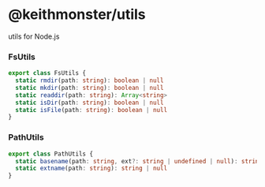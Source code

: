 # @keithmonster/utils

utils for Node.js


### FsUtils
```ts
export class FsUtils {
  static rmdir(path: string): boolean | null
  static mkdir(path: string): boolean | null
  static readdir(path: string): Array<string>
  static isDir(path: string): boolean | null
  static isFile(path: string): boolean | null
}
```

### PathUtils
```ts
export class PathUtils {
  static basename(path: string, ext?: string | undefined | null): string
  static extname(path: string): string | null
}
```
